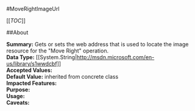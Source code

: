 #MoveRightImageUrl

[[_TOC_]]

##About

**Summary:**  Gets or sets the web address that is used to locate the image resource for the "Move Right" operation.   
**Data Type:** [[System.String|http://msdn.microsoft.com/en-us/library/s1wwdcbf]]  
**Accepted Values:**   
**Default Value:** inherited from concrete class  
**Impacted Features:**   
**Purpose:**   
**Usage:**   
**Caveats:**   

